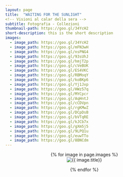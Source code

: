 ```yaml
---
layout: page
title:  "WAITING FOR THE SUNLIGHT"
<!-- Visioni al calar della sera -->
subtitle: Fotografia - Collezioni
thumbnail-path: https://goo.gl/34YcH2
short-description: this is the short description
images:
  - image_path: https://goo.gl/34YcH2
  - image_path: https://goo.gl/mFN3wH
  - image_path: https://goo.gl/nsPNG4
  - image_path: https://goo.gl/93sUhJ
  - image_path: https://goo.gl/hmjT2p
  - image_path: https://goo.gl/cVeBUK
  - image_path: https://goo.gl/ES4VKC
  - image_path: https://goo.gl/RBMoqY
  - image_path: https://goo.gl/koBKp6
  - image_path: https://goo.gl/Yj1Jxp
  - image_path: https://goo.gl/HWz57q
  - image_path: https://goo.gl/MYCpcr
  - image_path: https://goo.gl/AqHntJ
  - image_path: https://goo.gl/cCDVpn
  - image_path: https://goo.gl/rgKMwZ
  - image_path: https://goo.gl/DCpDsB
  - image_path: https://goo.gl/bVTqRE
  - image_path: https://goo.gl/kJCb7x
  - image_path: https://goo.gl/gXm5j5
  - image_path: https://goo.gl/9LPQ1u
  - image_path: https://goo.gl/euwTTo
  - image_path: https://goo.gl/8BNCdm
---
```

<center>
{% for image in page.images %}
  <div class="collection">
	<img src="{{ image.image_path }}" alt="{{ image.title}}"/>
	<p></p>
  </div>
{% endfor %}
</center>
